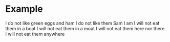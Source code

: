 # Example
I do not like green eggs and ham
I do not like them Sam I am
I will not eat them in a boat
I will not eat them in a moat
I will not eat them here nor there
I will not eat them anywhere

